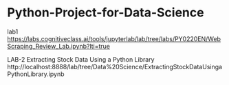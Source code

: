 # Python-Project-for-Data-Science

lab1
https://labs.cognitiveclass.ai/tools/jupyterlab/lab/tree/labs/PY0220EN/WebScraping_Review_Lab.ipynb?lti=true

LAB-2
Extracting Stock Data Using a Python Library
http://localhost:8888/lab/tree/Data%20Science/ExtractingStockDataUsingaPythonLibrary.ipynb
